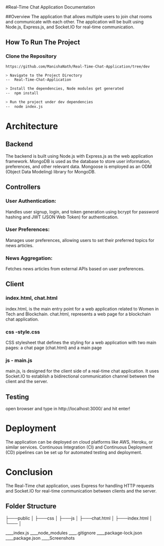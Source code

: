 
#Real-Time Chat Application Documentation

##Overview
The application that allows multiple users to join chat rooms and communicate with each other. The application will be built using Node.js, Express.js, and Socket.IO for real-time communication.


## How To Run The Project

### Clone the Repository

```bash
https://github.com/ManishaNath/Real-Time-Chat-Application/tree/dev

> Navigate to the Project Directory
--  Real-Time-Chat-Application

> Install the dependencies, Node modules get generated
--  npm install

> Run the project under dev dependencies
--  node index.js
```

# Architecture

## Backend
The backend is built using Node.js with Express.js as the web application framework. MongoDB is used as the database to store user information, preferences, and other relevant data. Mongoose is employed as an ODM (Object Data Modeling) library for MongoDB.

## Controllers
### User Authentication: 
Handles user signup, login, and token generation using bcrypt for password hashing and JWT (JSON Web Token) for authentication.

### User Preferences:
Manages user preferences, allowing users to set their preferred topics for news articles.

### News Aggregation: 
Fetches news articles from external APIs based on user preferences.

## Client 
### index.html, chat.html
index.html, is the main entry point for a web application related to Women in Tech and Blockchain. chat.html, represents a web page for a blockchain chat application. 

### css -style.css
CSS stylesheet that defines the styling for a web application with two main pages: a chat page (chat.html) and a main page

### js - main.js
main.js, is designed for the client side of a real-time chat application. It uses Socket.IO to establish a bidirectional communication channel between the client and the server. 



## Testing

open browser and type in http://localhost:3000/ and hit enter!

# Deployment
The application can be deployed on cloud platforms like AWS, Heroku, or similar services. Continuous Integration (CI) and Continuous Deployment (CD) pipelines can be set up for automated testing and deployment.

# Conclusion
The Real-Time chat application, uses Express for handling HTTP requests and Socket.IO for real-time communication between clients and the server. 
## Folder Structure

├───public
│   ├───css
│   ├───js
│   ├───chat.html
│   ├───index.html
│   └───
│       

____index.js
____node_modules
____.gitignore
____package-lock.json
____package.json
____Screenshots
